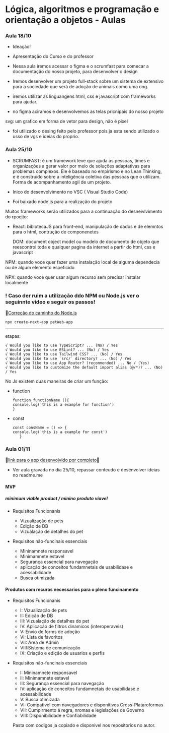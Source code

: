 # Lógica, algoritmos e programação e orientação a objetos - Aulas

### Aula 18/10
* Ideação!

* Apresentação do Curso e do professor

* Nessa aula iremos acessar o figma e o scrumfast para comecar a documentação do nosso projeto, para desenvolver o design

 * Iremos desenvolver um projeto full-stack sobre um sistema de extensivo para a sociedade  que será de adoção de animais como uma ong.

 * iremos utilizar as linguangens html, css e javascript com frameworks para ajudar.

* no figma aciramos e desenvolvemos as telas pricnipais do nosso projeto

svg: um grafico em forma de vetor para design, não é pixel

* foi utilizado o desing feito pelo professor pois ja esta sendo utilizado o usso de vgs e ideias do proprio.

### Aula 25/10

- SCRUMFAST: é um framework leve que ajuda as pessoas, times e organizações a gerar valor por meio de soluções adaptativas para problemas complexos. Ele é baseado no empirismo e no Lean Thinking, e é construído sobre a inteligência coletiva das pessoas que o utilizam.
       Forma de acompanhamento agil de um projeto.

- Inico do desenvolvimento no VSC ( Visual Studio Code)

- Foi baixado node.js para a realização do projeto

Muitos frameworks serão utilizados para a continuação do desneivlvimento do rpoejto:

  - React:  biblotecaJS para front-end, manipulação de dados e de elemntos para o html, contrução de componenetes
    
    DOM: document object model ou modelo de documento de objeto que reescontroi toda e qualquer pagina da internet a partir do html, css e javascript

NPM: quando voce quer fazer uma instalação local de alguma dependecia ou de algum elemento espeficido

NPX: quando voce quer usar algum recurso sem precisar instalar localmente

### ! Caso der ruim a utilização ddo NPM ou Node.js ver o seguinnte video e seguir os passos!

🤖[Correção do caminho do Node.js](https://www.youtube.com/watch?v=hiVKXJ2hAdo)

    
    npx create-next-app petWeb-app 

  -----------

etapas:

    √ Would you like to use TypeScript? ... (No) / Yes
    √ Would you like to use ESLint? ... (No) / Yes
    √ Would you like to use Tailwind CSS? ... (No) / Yes
    √ Would you like to use `src/` directory? ... (No) / Yes
    √ Would you like to use App Router? (recommended) ... No / (Yes)
    √ Would you like to customize the default import alias (@/*)? ... (No) / Yes

No Js existem duas maneiras de criar um função:
- function

      function functionName (){
      console.log('this is a example for function')
      }

- const

      const consName = () => {
      console.log('this is a example for const')
         }
              



### Aula 01/11

🤖[link para o app desenvolvido por completo](https://www.figma.com/file/XE9XsuUQTsONLnc0o7ooo6/Pet-Web-App?type=design&node-id=0-1&mode=design&t=72AfLFYnd6Y6DAjs-0)🤖

* Ver aula gravada no dia 25/10, repassar conteudo e desenvolver ideias no readme.me

#### MVP
##### minimum viable product / minino produto viavel

- Requisitos Funcionanis
   - Vizualização de pets
   - Edição de DB
   - Vizualação de detalhes do pet

- Requisitos não-funcinais essenciais
  - Mininamnete responsavel
  - Minimamnete estavel
  - Segurança essencial para navegação
  - aplicação de conceitos fundamnetais de usabilidase e acessabilidade
  - Busca otimizada

#### Produtos com recuros necessarios para o pleno funcinamento

- Requisitos Funcionanis
   - I: Vizualização de pets
   - II: Edição de DB
   - III: Vizualação de detalhes do pet
   - IV: Aplicação de filtros dinamicos (interoperaveis)
   - V: Envio de forms de adoção
   - VI: Lista de favoritos
   - VII: Area de Admin
   - VIII:Sistema de comunicação
   - IX: Criação e edição de usuarios e perfis

- Requisitos não-funcinais essenciais
  - I: Mininamnete responsavel
  - II: Minimamnete estavel
  - III: Segurança essencial para navegação
  - IV: aplicação de conceitos fundamnetais de usabilidase e acessabilidade
  - V: Busca otimizada
  - VI: Compativel com navegadores e disponitivos Cross-Plataroformas
  - VII: Cumpirmento á regra, nromas e legislações de Governo
  - VIII: DIsponibilidade e  Confiabilidade
 
   Pasta com codigos ja copiado e disponivel nos repositorios no autor.
   
   

